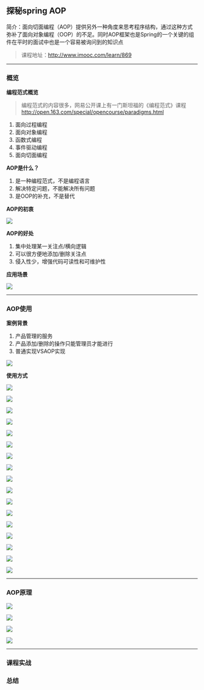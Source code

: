 ## 探秘spring AOP

简介：面向切面编程（AOP）提供另外一种角度来思考程序结构，通过这种方式弥补了面向对象编程（OOP）的不足。同时AOP框架也是Spring的一个关键的组件在平时的面试中也是一个容易被询问到的知识点

> 课程地址：http://www.imooc.com/learn/869


----


### **概览**

**编程范式概览**

> 编程范式的内容很多，网易公开课上有一门斯坦福的《编程范式》课程
http://open.163.com/special/opencourse/paradigms.html

1. 面向过程编程
2. 面向对象编程
3. 函数式编程
4. 事件驱动编程
5. 面向切面编程

**AOP是什么？**

1. 是一种编程范式，不是编程语言
2. 解决特定问题，不能解决所有问题
3. 是OOP的补充，不是替代

**AOP的初衷**

![](assets/markdown-img-paste-20171007153456726.png)


**AOP的好处**

1. 集中处理某一关注点/横向逻辑
2. 可以很方便地添加/删除关注点
3. 侵入性少，增强代码可读性和可维护性

**应用场景**

![](assets/markdown-img-paste-20171007154225637.png)

---

### **AOP使用**

**案例背景**

1. 产品管理的服务
2. 产品添加/删除的操作只能管理员才能进行
3. 普通实现VSAOP实现

![](assets/markdown-img-paste-2017100715440941.png)

**使用方式**

![](assets/markdown-img-paste-20171007154433318.png)

![](assets/markdown-img-paste-20171007154500925.png)

![](assets/markdown-img-paste-20171007154508230.png)

![](assets/markdown-img-paste-20171007154514720.png)

![](assets/markdown-img-paste-20171007154532945.png)

![](assets/markdown-img-paste-20171007154544107.png)

![](assets/markdown-img-paste-20171007154548745.png)

![](assets/markdown-img-paste-20171007154554126.png)

![](assets/markdown-img-paste-20171007154558955.png)

![](assets/markdown-img-paste-20171007154602899.png)

![](assets/markdown-img-paste-20171007154606872.png)

![](assets/markdown-img-paste-20171007154611114.png)

![](assets/markdown-img-paste-20171007154615911.png)

![](assets/markdown-img-paste-20171007154619351.png)

![](assets/markdown-img-paste-20171007154624907.png)

![](assets/markdown-img-paste-2017100715463113.png)

![](assets/markdown-img-paste-20171007154800136.png)

----

### **AOP原理**

![](assets/markdown-img-paste-20171007154810920.png)

![](assets/markdown-img-paste-20171007154826229.png)

![](assets/markdown-img-paste-20171007154835643.png)

![](assets/markdown-img-paste-20171007154841977.png)


---

### **课程实战**

### **总结**
